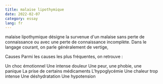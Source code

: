 ```yaml
---
title: malaise lipothymique
date: 2022-02-07
category: essay
lang: fr
---
```


malaise lipothymique désigne la survenue d'un malaise sans perte de connaissance ou avec une perte de connaissance incomplète. Dans le langage courant, on parle généralement de vertige, 

Causes
Parmi les causes les plus fréquentes, on retrouve : 

Un choc émotionnel
Une intense douleur
Une peur, une phobie, une panique
La prise de certains médicaments
L'hypoglycémie
Une chaleur trop intense
Une déshydratation
Une hypotension
